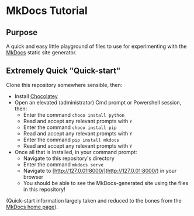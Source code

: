 # MkDocs Tutorial

## Purpose

A quick and easy little playground of files to use for experimenting with the [MkDocs](http://www.mkdocs.org/) static site generator.

## Extremely Quick "Quick-start"

Clone this repository somewhere sensible, then:

* Install [Chocolatey](https://chocolatey.org/install)
* Open an elevated (administrator) Cmd prompt or Powershell session, then:
    * Enter the command `choco install python`
    * Read and accept any relevant prompts with `Y`
    * Enter the command `choco install pip`
    * Read and accept any relevant prompts with `Y`
    * Enter the command `pip install mkdocs`
    * Read and accept any relevant prompts with `Y`
* Once all that is installed, in your command prompt:
    * Navigate to this repository's directory
    * Enter the command `mkdocs serve`
    * Navigate to [http://127.0.01:8000/](http://127.0.01:8000/) in your browser
    * You should be able to see the MkDocs-generated site using the files in this repository!

(Quick-start information largely taken and reduced to the bones from the [MkDocs home page](http://www.mkdocs.org/)).
